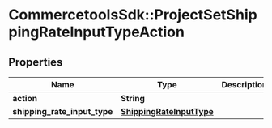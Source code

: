 # CommercetoolsSdk::ProjectSetShippingRateInputTypeAction

## Properties
Name | Type | Description | Notes
------------ | ------------- | ------------- | -------------
**action** | **String** |  | [optional] 
**shipping_rate_input_type** | [**ShippingRateInputType**](ShippingRateInputType.md) |  | [optional] 

